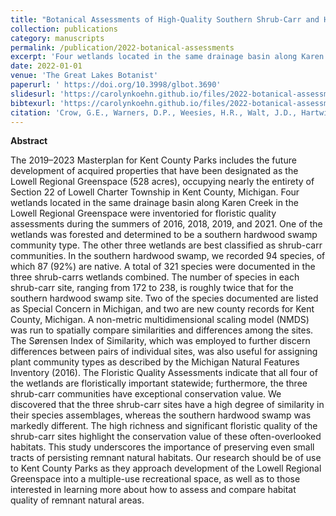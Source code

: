 ```yaml
---
title: "Botanical Assessments of High-Quality Southern Shrub-Carr and Hardwood Swamp Wetlands in the Undeveloped Lowell Regional Greenspace, Kent County, Michigan"
collection: publications
category: manuscripts
permalink: /publication/2022-botanical-assessments
excerpt: 'Four wetlands located in the same drainage basin along Karen Creek in the Lowell Regional Greenspace were inventoried for floristic quality assessments during the summers of 2016, 2018, 2019, and 2021.'
date: 2022-01-01
venue: 'The Great Lakes Botanist'
paperurl: ' https://doi.org/10.3998/glbot.3690'
slidesurl: 'https://carolynkoehn.github.io/files/2022-botanical-assessments.pdf'
bibtexurl: 'https://carolynkoehn.github.io/files/2022-botanical-assessments.bib'
citation: 'Crow, G.E., Warners, D.P., Weesies, H.R., Walt, J.D., Hartwig, Z.E., & Koehn, C.R. (2022). Botanical Assessments of High-Quality Southern Shrub-Carr and Hardwood Swamp Wetlands in the Undeveloped Lowell Regional Greenspace, Kent County, Michigan. <i>The Great Lakes Botanist</i>, 61(1-2): 2, 2–34.'
---
```


**Abstract**

The 2019–2023 Masterplan for Kent County Parks includes the future development of acquired properties that have been designated as the Lowell Regional Greenspace (528 acres), occupying nearly the entirety of Section 22 of Lowell Charter Township in Kent County, Michigan. Four wetlands located in the same drainage basin along Karen Creek in the Lowell Regional Greenspace were inventoried for floristic quality assessments during the summers of 2016, 2018, 2019, and 2021. One of the wetlands was forested and determined to be a southern hardwood swamp community type. The other three wetlands are best classified as shrub-carr communities. In the southern hardwood swamp, we recorded 94 species, of which 87 (92%) are native. A total of 321 species were documented in the three shrub-carrs wetlands combined. The number of species in each shrub-carr site, ranging from 172 to 238, is roughly twice that for the southern hardwood swamp site. Two of the species documented are listed as Special Concern in Michigan, and two are new county records for Kent County, Michigan. A non-metric multidimensional scaling model (NMDS) was run to spatially compare similarities and differences among the sites. The Sørensen Index of Similarity, which was employed to further discern differences between pairs of individual sites, was also useful for assigning plant community types as described by the Michigan Natural Features Inventory (2016). The Floristic Quality Assessments indicate that all four of the wetlands are floristically important statewide; furthermore, the three shrub-carr communities have exceptional conservation value. We discovered that the three shrub-carr sites have a high degree of similarity in their species assemblages, whereas the southern hardwood swamp was markedly different. The high richness and significant floristic quality of the shrub-carr sites highlight the conservation value of these often-overlooked habitats. This study underscores the importance of preserving even small tracts of persisting remnant natural habitats. Our research should be of use to Kent County Parks as they approach development of the Lowell Regional Greenspace into a multiple-use recreational space, as well as to those interested in learning more about how to assess and compare habitat quality of remnant natural areas.
